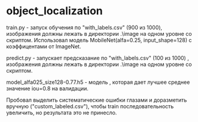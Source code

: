 # object_localization
train.py - запуск обучения по "with_labels.csv" (900 из 1000), изображения должны лежать в директории .\image 
            на одном уровне со скриптом. Использовал модель MobileNet(alfa=0.25, input_shape=128) с коэффицентами от ImageNet.

predict.py - запускает предсказание по "with_labels.csv" (100 из 1000) , изображения должны лежать в директории .\image 
            на одном уровне со скриптом.
            
model_alfa025_size128-0.77.h5 - модель , которая дает лучшее среднее значение iou=0.8 на валидации.

Пробовал выделить систематические ошибки глазами и доразметить вручную ("custom_labeled.csv"), чтобы train последовательность увеличить,
 но результата это не принесло.
 
 